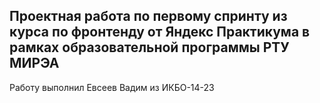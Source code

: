 ## Проектная работа по первому спринту из курса по фронтенду от Яндекс Практикума в рамках образовательной программы РТУ МИРЭА

Работу выполнил Евсеев Вадим из ИКБО-14-23

